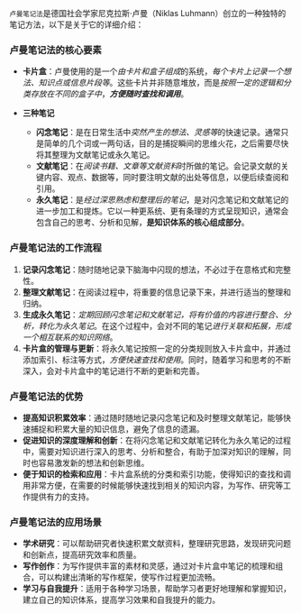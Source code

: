 `卢曼笔记法`是德国社会学家尼克拉斯·卢曼（Niklas Luhmann）创立的一种独特的笔记方法，以下是关于它的详细介绍：

### 卢曼笔记法的核心要素

- **卡片盒**：卢曼使用的是一个*由卡片和盒子组成*的系统，*每个卡片上记录一个想法、知识点或信息片段等*。这些卡片并非随意堆放，而是*按照一定的逻辑和分类存放在不同的盒子中*，***方便随时查找和调用***。

- **三种笔记**
  - **闪念笔记**：是在日常生活中*突然产生的想法、灵感等*的快速记录。通常只是简单的几个词或一两句话，目的是捕捉瞬间的思维火花，之后需要尽快将其整理为文献笔记或永久笔记。
  - **文献笔记**：在*阅读书籍、文章等文献资料*时所做的笔记。会记录文献的关键内容、观点、数据等，同时要注明文献的出处等信息，以便后续查阅和引用。
  - **永久笔记**：是*经过深思熟虑和整理后的笔记*，是对闪念笔记和文献笔记的进一步加工和提炼。它以一种更系统、更有条理的方式呈现知识，通常会包含自己的思考、分析和见解，**是知识体系的核心组成部分**。

### 卢曼笔记法的工作流程

1. **记录闪念笔记**：随时随地记录下脑海中闪现的想法，不必过于在意格式和完整性。
2. **整理文献笔记**：在阅读过程中，将重要的信息记录下来，并进行适当的整理和归纳。
3. **生成永久笔记**：*定期回顾闪念笔记和文献笔记，将有价值的内容进行整合、分析，转化为永久笔记*。在这个过程中，会对不同的笔记*进行关联和拓展，形成一个相互联系的知识网络*。
4. **卡片盒的管理与更新**：将永久笔记按照一定的分类规则放入卡片盒中，并通过添加索引、标注等方式，*方便快速查找和使用*。同时，随着学习和思考的不断深入，会对卡片盒中的笔记进行不断的更新和完善。

### 卢曼笔记法的优势

- **提高知识积累效率**：通过随时随地记录闪念笔记和及时整理文献笔记，能够快速捕捉和积累大量的知识信息，避免了信息的遗漏。
- **促进知识的深度理解和创新**：在将闪念笔记和文献笔记转化为永久笔记的过程中，需要对知识进行深入的思考、分析和整合，有助于加深对知识的理解，同时也容易激发新的想法和创新思维。
- **便于知识的检索和应用**：卡片盒系统的分类和索引功能，使得知识的查找和调用非常方便，在需要的时候能够快速找到相关的知识内容，为写作、研究等工作提供有力的支持。

### 卢曼笔记法的应用场景

- **学术研究**：可以帮助研究者快速积累文献资料，整理研究思路，发现研究问题和创新点，提高研究效率和质量。
- **写作创作**：为写作提供丰富的素材和灵感，通过对卡片盒中笔记的梳理和组合，可以构建出清晰的写作框架，使写作过程更加流畅。
- **学习与自我提升**：适用于各种学习场景，帮助学习者更好地理解和掌握知识，建立自己的知识体系，提高学习效果和自我提升的能力。
